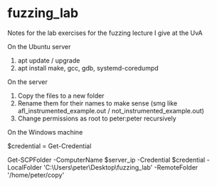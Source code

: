 # fuzzing_lab
Notes for the lab exercises for the fuzzing lecture I give at the UvA

On the Ubuntu server

1. apt update / upgrade
2. apt install make, gcc, gdb, systemd-coredumpd


On the server

1. Copy the files to a new folder
2. Rename them for their names to make sense (smg like afl_instrumented_example.out / not_instrumented_example.out)
3. Change permissions as root to peter:peter recursively

On the Windows machine

$credential = Get-Credential

Get-SCPFolder -ComputerName $server_ip -Credential $credential -LocalFolder 'C:\Users\peter\Desktop\fuzzing_lab' -RemoteFolder '/home/peter/copy'
